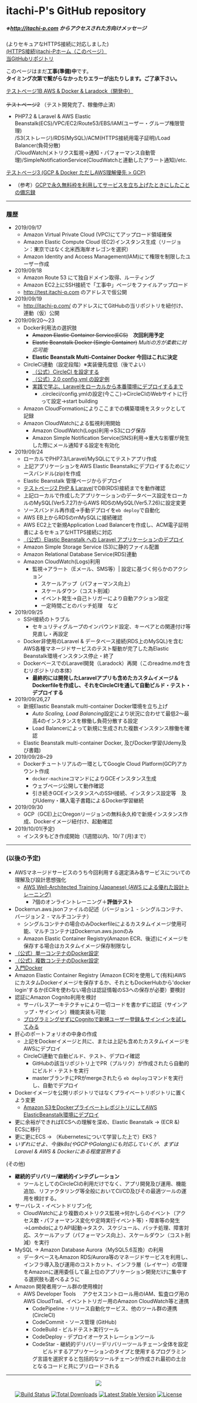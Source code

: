 # itachi-P's GitHub repository
##### ※http://itachi-p.com からアクセスされた方向けメッセージ
(よりセキュアなHTTPS接続に対応しました)<br>
<a href="https://itachi-p.com">(HTTPS接続)itachi-Pホーム（このページ）</a><br>
<a href="https://github.com/itachi-P/Laravel-Docker_prj01/">当GitHubリポジトリ</a>

このページはまだ**工事(準備)中**です。<br>
**タイミング次第で繋がらなかったりエラーが出たりします。ご了承下さい。**

<a href="http://laraveldockertest01-env.vahqeumhmx.ap-northeast-1.elasticbeanstalk.com/">テストページ1B AWS & Docker & Laradock（開発中）</a><br>
<br>
~~テストページ2~~ （テスト開発完了、稼働停止済）<br>
- PHP7.2 & Laravel & AWS Elastic Beanstalk(ECS)/VPC/EC2/Route53/EBS/IAM(ユーザー・グループ権限管理)<br>
/S3(ストレージ)/RDS(MySQL)/ACM(HTTPS接続用電子証明)/Load Balancer(負荷分散)<br>
/CloudWatch(メトリクス監視→通知・パフォーマンス自動管理)/SimpleNotificationService(CloudWatchと連動したアラート通知)/etc.<br>

<a href="http://35.212.248.158/">テストページ3 (GCP & Docker ただしAWS理解優先 > GCP)</a><br>

- （参考）[GCPで永久無料枠を利用してサービスを立ち上げたときにしたことの備忘録](https://qiita.com/riku-shiru/items/a870edd9dc0b132e092c)

---

### 履歴

- 2019/09/17
  - Amazon Virtual Private Cloud (VPC)にてアップロード領域確保
  - Amazon Elastic Compute Cloud (EC2)インスタンス生成（リージョン：東京ではなく北米西海岸オレゴンを選択）
  - Amazon Identity and Access Management(IAM)にて権限を制限したユーザー作成
- 2019/09/18
  - Amazon Route 53 にて独自ドメイン取得、ルーティング
  - Amazon EC2上にSSH接続で「工事中」ページをファイルアップロード
  - http://test.itachi-p.com のアドレスで仮公開
- 2019/09/19
  - http://itachi-p.com/ のアドレスにてGitHubの当リポジトリを紐付け、連動（仮）公開
- 2019/09/20〜23
  - Docker利用法の選択肢
    - ~~Amazon Elastic Container Service(ECS)~~　**次回利用予定**
    - ~~Elastic Beanstalk Docker (Single Container)~~ *Multiの方が柔軟に対応可能*
    - **Elastic Beanstalk Multi-Container Docker 今回はこれに決定**
  - CircleCI連動（設定段階）※実装優先度低（後でよい）
    - [（公式）CircleCI を設定する](https://circleci.com/docs/ja/2.0/configuration-reference/)
    - [（公式）2.0 config.yml の設定例](https://circleci.com/docs/ja/2.0/sample-config/)
    - [実践で学ぶ、Laravelをローカルから本番環境にデプロイするまで](https://logmi.jp/tech/articles/321252)
      - .circleci/config.ymlの設定(今ここ)→CircleCIのWebサイトに行って設定→start building
  - Amazon CloudFormationによりここまでの構築環境をスタックとして記録
  - Amazon CloudWatchによる監視利用開始
    - Amazon CloudWatch(Logs)利用→S3にログ保存
    - Amazon Simple Notification Service(SNS)利用→重大な影響が発生した際にメール通知する設定を有効化
- 2019/09/24
  - ローカルでPHP7.3/Laravel/MySQLにてテストアプリ作成
  - 上記アプリケーションをAWS Elastic Beanstalkにデプロイするためにソースバンドル(zip)を作成
  - Elastic Beanstalk 管理ページからデプロイ
  - <a href="http://tutorials-env.6mt7peepvf.ap-northeast-1.elasticbeanstalk.com/">テストページ2 PHP & Laravel</a>でDB(RDS)接続までを動作確認
  - 上記ローカルで作成したアプリケーションのデータベース設定をローカルのMySQL(Ver5.7.27)からAWS RDSのMySQL(Ver5.7.26)に設定変更
  - ソースバンドル再作成→手動デプロイを`eb deploy`で自動化
  - AWS EB上からRDSのｍMySQLに接続確認
  - AWS EC2上で新規Application Load Balancerを作成し、ACM電子証明書によるセキュアなHTTPS接続に対応
  - [（公式）Elastic Beanstalk への Laravel アプリケーションのデプロイ](https://docs.aws.amazon.com/ja_jp/elasticbeanstalk/latest/dg/php-laravel-tutorial.html)
  - Amazon Simple Storage Service (S3)に静的ファイル配置
  - Amazon Relational Database Service(RDS)連動
  - Amazon CloudWatch(Logs)利用
    - 監視→アラート（Eメール、SMS等）| 設定に基づく何らかのアクション
      - スケールアップ（パフォーマンス向上）
      - スケールダウン（コスト削減）
      - イベント発生→自己トリガーにより自動アクション設定
      - 一定時間ごとのバッチ処理　など
- 2019/09/25
  - SSH接続のトラブル
    - セキュリティグループのインバウンド設定、キーペアとの関連付け等見直し・再設定
  - Docker非使用のLaravel & データベース接続(RDS上のMySQL)を含むAWS各種マネージドサービスのテスト駆動が完了した為Elastic Beanstalk環境インスタンス停止・終了
  - DockerベースでのLaravel開発（Laradock）再開（このreadme.mdを含むリポジトリの本体）
    - **最終的には開発したLaravelアプリも含めたカスタムイメージ＆Dockerfileを作成し、それをCircleCIを通して自動ビルド・テスト・デプロイする**
- 2019/09/26,27
  - 新規Elastic Beanstalk multi-container Docker環境を立ち上げ
    - *Auto Scaling, Load Balancing*設定により状況に合わせて最低2〜最高4のインスタンスを稼働し負荷分散する設定
    - Load Balancerによって新規に生成された複数インスタンス稼働を確認
  - Elastic Beanstalk multi-container Docker, 及びDocker学習(Udemy及び書籍)
- 2019/09/28~29
  - Dockerチュートリアルの一環としてGoogle Cloud Platform(GCP)アカウント作成
    - `docker-machine`コマンドによりGCEインスタンス生成
    - ウェブページ公開して動作確認
    - 引き続きGCEインスタンスへのSSH接続、インスタンス設定等　及びUdemy・購入電子書籍によるDocker学習継続
- 2019/09/30
  - GCP（GCE)上にOregonリージョンの無料永久枠で新規インスタンス作成、Dockerイメージ紐付け、起動確認
- 2019/10/01(予定)
  - インスタもどき作成開始（1週間以内、10/７(月)まで）

---

### (以後の予定)

- AWSマネージドサービスのうち今回利用する選定済み各サービスについての理解及び設計思想強化
  - [AWS Well-Architected Training (Japanese) (AWS による優れた設計トレーニング)](https://www.aws.training/Details/Curriculum?id=12033)
    - 7個のオンライントレーニング＋**評価テスト**
- Dockerrun.aws.jsonファイルの記述（バージョン１ - シングルコンテナ、バージョン２ - マルチコンテナ）
  - シングルコンテナの場合のみDockerfileによるカスタムイメージ使用可能、マルチコンテナはDockerrun.aws.jsonのみ
  - Amazon Elastic Container Registry(Amazon ECR、後述)にイメージを保存する場合はカスタムイメージ保存制限なし
- [（公式）単一コンテナのDocker設定](https://docs.aws.amazon.com/ja_jp/elasticbeanstalk/latest/dg/single-container-docker-configuration.html)
- [（公式）複数コンテナのDocker設定](https://docs.aws.amazon.com/ja_jp/elasticbeanstalk/latest/dg/create_deploy_docker_v2config.html#create_deploy_docker_v2config_dockerrun)
- [入門Docker](https://y-ohgi.com/introduction-docker/)
- Amazon Elastic Container Registry (Amazon ECR)を使用して(有料)AWS にカスタムDockerイメージを保存するか、それともDockerHubから'docker login'するか(ECRを使わない場合は認証情報のS3への保存が必要）要検討
- 認証にAmazon Cognito利用を検討
  - サーバレスアーキテクチャにより一切コードを書かずに認証（サインアップ・サインイン）機能実装も可能
  - [プログラミングせずにCognitoで新規ユーザー登録＆サインインを試してみる](https://dev.classmethod.jp/cloud/aws/sign-up-and-sign-in-by-cognito-with-awscli/)
- 肝心のポートフォリオの中身の作成
  - 上記をDockerイメージと共に、または上記も含めたカスタムイメージをAWSにデプロイ
  - CircleCI連動で自動ビルド、テスト、デプロイ確認
    - GitHubの該当リポジトリ上でPR（プルリク）が作成されたら自動的にビルド・テストを実行
    - masterブランチにPRがmergeされたら `eb deploy`コマンドを実行し、自動でデプロイ
- Dockerイメージを公開リポジトリではなくプライベートリポジトリに置くよう変更
  - [Amazon S3をDockerプライベートレポジトリにしてAWS ElasticBeanstalk環境にデプロイ](https://aws.typepad.com/sajp/2014/06/eb-docker-private-repo.html)
- 更に余裕ができればECSへの理解を深め、Elastic Beanstalk → (ECR &) ECSに移行
- 更に更にECS → （Kubernetesについて学習した上で）EKS？
- *いずれにせよ、今後k8s(やGCPやGolang)にも対応していくが、まずはLaravel & AWS & Dockerにある程度習熟する*

(その他)
- **継続的デリバリー/継続的インテグレーション**
  - ツールとしてのCircleCIの利用だけでなく、アプリ開発及び運用、機能追加、リファクタリング等全般においてCI/CD及びその最適ツールの運用を検討する。
- サーバレス・イベントドリブン化
  - CloudWatchにより複数のメトリクス監視→何かしらのイベント（アクセス数・パフォーマンス変化や定時実行イベント等）・障害等の発生→*Lambda*によりAPI起動→タスク、スケジュール、バッチ処理、障害対応、スケールアップ（パフォーマンス向上）、スケールダウン（コスト削減）を実行
- MySQL → Amazon Database Aurora（MySQL5.6互換）の利用
  - データベースもAmazon RDS/Aurora等のマネージドサービスを利用し、インフラ導入及び運用のコストカット、インフラ層（レイヤー）の管理をAmazonに運用委任して最上位のアプリケーション開発だけに集中する選択肢も選べるように
- Amazon 開発者用ツール群の使用検討
  - AWS Developer Tools
　アクセスコントロール用のIAM、監査ログ用のAWS CloudTrail、イベントトリガー用のAmazon CloudWatch等と連携  
    - CodePipeline - リリース自動化サービス、他のツール群の連携(CircleCI)
    - CodeCommit - ソース管理 (GitHub)
    - CodeBuild - ビルドテスト実行ツール
    - CodeDeploy - デプロイオーケストレーションツール
    - CodeStar - 継続的デリバリーデリバリーツールチェーン全体を設定
    　　ビルドするアプリケーションのタイプと使用するプログラミング言語を選択すると包括的なツールチェーンが作成され最初の土台となるコードと共にプリロードされる

---


<p align="center"><img src="https://laravel.com/assets/img/components/logo-laravel.svg"></p>

<p align="center">
<a href="https://travis-ci.org/laravel/framework"><img src="https://travis-ci.org/laravel/framework.svg" alt="Build Status"></a>
<a href="https://packagist.org/packages/laravel/framework"><img src="https://poser.pugx.org/laravel/framework/d/total.svg" alt="Total Downloads"></a>
<a href="https://packagist.org/packages/laravel/framework"><img src="https://poser.pugx.org/laravel/framework/v/stable.svg" alt="Latest Stable Version"></a>
<a href="https://packagist.org/packages/laravel/framework"><img src="https://poser.pugx.org/laravel/framework/license.svg" alt="License"></a>
</p>

